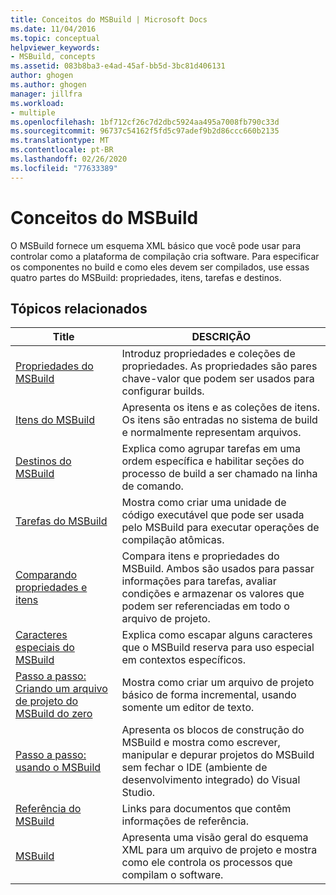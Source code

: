 ```yaml
---
title: Conceitos do MSBuild | Microsoft Docs
ms.date: 11/04/2016
ms.topic: conceptual
helpviewer_keywords:
- MSBuild, concepts
ms.assetid: 083b8ba3-e4ad-45af-bb5d-3bc81d406131
author: ghogen
ms.author: ghogen
manager: jillfra
ms.workload:
- multiple
ms.openlocfilehash: 1bf712cf26c7d2dbc5924aa495a7008fb790c33d
ms.sourcegitcommit: 96737c54162f5fd5c97adef9b2d86ccc660b2135
ms.translationtype: MT
ms.contentlocale: pt-BR
ms.lasthandoff: 02/26/2020
ms.locfileid: "77633389"
---
```

# <a name="msbuild-concepts"></a>Conceitos do MSBuild

O MSBuild fornece um esquema XML básico que você pode usar para controlar como a plataforma de compilação cria software. Para especificar os componentes no build e como eles devem ser compilados, use essas quatro partes do MSBuild: propriedades, itens, tarefas e destinos.

## <a name="related-topics"></a>Tópicos relacionados

| Title | DESCRIÇÃO |
| - | - |
| [Propriedades do MSBuild](../msbuild/msbuild-properties.md) | Introduz propriedades e coleções de propriedades. As propriedades são pares chave-valor que podem ser usados para configurar builds. |
| [Itens do MSBuild](../msbuild/msbuild-items.md) | Apresenta os itens e as coleções de itens. Os itens são entradas no sistema de build e normalmente representam arquivos. |
| [Destinos do MSBuild](../msbuild/msbuild-targets.md) | Explica como agrupar tarefas em uma ordem específica e habilitar seções do processo de build a ser chamado na linha de comando. |
| [Tarefas do MSBuild](../msbuild/msbuild-tasks.md) | Mostra como criar uma unidade de código executável que pode ser usada pelo MSBuild para executar operações de compilação atômicas. |
| [Comparando propriedades e itens](../msbuild/comparing-properties-and-items.md) | Compara itens e propriedades do MSBuild. Ambos são usados para passar informações para tarefas, avaliar condições e armazenar os valores que podem ser referenciadas em todo o arquivo de projeto. |
| [Caracteres especiais do MSBuild](../msbuild/msbuild-special-characters.md) | Explica como escapar alguns caracteres que o MSBuild reserva para uso especial em contextos específicos. |
| [Passo a passo: Criando um arquivo de projeto do MSBuild do zero](../msbuild/walkthrough-creating-an-msbuild-project-file-from-scratch.md) | Mostra como criar um arquivo de projeto básico de forma incremental, usando somente um editor de texto. |
| [Passo a passo: usando o MSBuild](../msbuild/walkthrough-using-msbuild.md) | Apresenta os blocos de construção do MSBuild e mostra como escrever, manipular e depurar projetos do MSBuild sem fechar o IDE (ambiente de desenvolvimento integrado) do Visual Studio. |
| [Referência do MSBuild](../msbuild/msbuild-reference.md) | Links para documentos que contêm informações de referência. |
| [MSBuild](../msbuild/msbuild.md) | Apresenta uma visão geral do esquema XML para um arquivo de projeto e mostra como ele controla os processos que compilam o software. |
